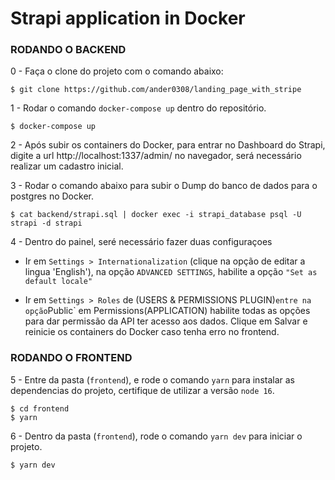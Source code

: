 # Strapi application in Docker

### RODANDO O BACKEND

0 - Faça o clone do projeto com o comando abaixo:
```
$ git clone https://github.com/ander0308/landing_page_with_stripe
```

1 - Rodar o comando `docker-compose up` dentro do repositório.
```
$ docker-compose up
```

2 - Após subir os containers do Docker, para entrar no Dashboard do Strapi, digite a url http://localhost:1337/admin/ no navegador, será necessário realizar um cadastro inicial.


3 - Rodar o comando abaixo para subir o Dump do banco de dados para o postgres no Docker.
```
$ cat backend/strapi.sql | docker exec -i strapi_database psql -U strapi -d strapi
```

4 - Dentro do painel, seré necessário fazer duas configuraçoes

- Ir em `Settings > Internationalization` (clique na opção de editar a lingua 'English'), na opção `ADVANCED SETTINGS`, habilite a opção `"Set as default locale"`

- Ir em `Settings > Roles` de (USERS & PERMISSIONS PLUGIN)` entre na opção `Public` em Permissions(APPLICATION) habilite todas as opções para dar permissão da API ter acesso aos dados. Clique em Salvar e reinicie os containers do Docker caso tenha erro no frontend.


### RODANDO O FRONTEND

5 - Entre da pasta (`frontend`), e rode o comando `yarn` para instalar as dependencias do projeto, certifique de utilizar a versão `node 16`.
```
$ cd frontend
$ yarn
```

6 - Dentro da pasta (`frontend`), rode o comando `yarn dev` para iniciar o projeto.
```
$ yarn dev
```
